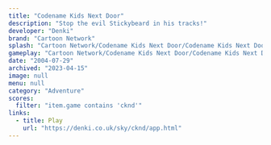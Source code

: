 ```yaml
---
title: "Codename Kids Next Door"
description: "Stop the evil Stickybeard in his tracks!"
developer: "Denki"
brand: "Cartoon Network"
splash: "Cartoon Network/Codename Kids Next Door/Codename Kids Next Door/Splash.jpg"
gameplay: "Cartoon Network/Codename Kids Next Door/Codename Kids Next Door/Play003Hold.jpg"
date: "2004-07-29"
archived: "2023-04-15"
image: null
menu: null
category: "Adventure"
scores:
  filter: "item.game contains 'cknd'"
links:
  - title: Play
    url: "https://denki.co.uk/sky/cknd/app.html"
---
```

